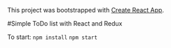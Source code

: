 This project was bootstrapped with [Create React App](https://github.com/facebookincubator/create-react-app).

#Simple ToDo list with React and  Redux

To start:
<code>npm install</code>
<code>npm start</code>
